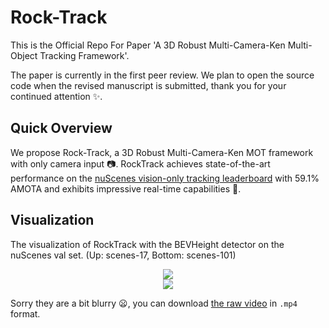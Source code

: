 # Rock-Track

This is the Official Repo For Paper 'A 3D Robust Multi-Camera-Ken Multi-Object Tracking Framework'.

The paper is currently in the first peer review. We plan to open the source code when the revised manuscript is submitted, thank you for your continued attention :sparkles:.

## Quick Overview

We propose Rock-Track, a 3D Robust Multi-Camera-Ken MOT framework with only camera input :camera:. RockTrack achieves state-of-the-art performance on the [nuScenes vision-only tracking leaderboard](https://www.nuscenes.org/tracking?externalData=no&mapData=no&modalities=Camera) with 59.1\% AMOTA and exhibits impressive real-time capabilities :rocket:.

## Visualization

The visualization of RockTrack with the BEVHeight detector on the nuScenes val set. (Up: scenes-17, Bottom: scenes-101)

<div align=center>
<img src="https://github.com/lixiaoyu2000/Rock-Track/blob/main/docs/ALL_CAMS_VIDEO_17.gif"/>
</div>

<div align=center>
<img src="https://github.com/lixiaoyu2000/Rock-Track/blob/main/docs/ALL_CAMS_VIDEO_101.gif"/>
</div>

Sorry they are a bit blurry :frowning:, you can download [the raw video](https://github.com/lixiaoyu2000/Rock-Track/blob/main/docs/) in `.mp4` format.



